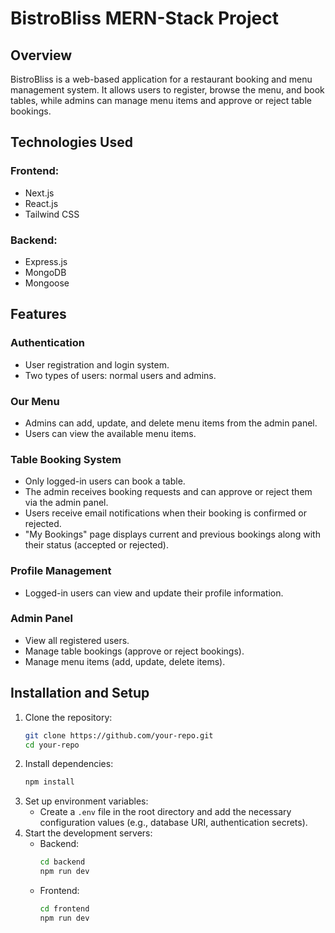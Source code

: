 # BistroBliss MERN-Stack Project

## Overview
BistroBliss is a web-based application for a restaurant booking and menu management system. It allows users to register, browse the menu, and book tables, while admins can manage menu items and approve or reject table bookings.

## Technologies Used
### Frontend:
- Next.js
- React.js
- Tailwind CSS

### Backend:
- Express.js
- MongoDB
- Mongoose

## Features
### Authentication
- User registration and login system.
- Two types of users: normal users and admins.

### Our Menu
- Admins can add, update, and delete menu items from the admin panel.
- Users can view the available menu items.

### Table Booking System
- Only logged-in users can book a table.
- The admin receives booking requests and can approve or reject them via the admin panel.
- Users receive email notifications when their booking is confirmed or rejected.
- "My Bookings" page displays current and previous bookings along with their status (accepted or rejected).

### Profile Management
- Logged-in users can view and update their profile information.

### Admin Panel
- View all registered users.
- Manage table bookings (approve or reject bookings).
- Manage menu items (add, update, delete items).

## Installation and Setup
1. Clone the repository:
   ```sh
   git clone https://github.com/your-repo.git
   cd your-repo
   ```
2. Install dependencies:
   ```sh
   npm install
   ```
3. Set up environment variables:
   - Create a `.env` file in the root directory and add the necessary configuration values (e.g., database URI, authentication secrets).
4. Start the development servers:
   - Backend:
     ```sh
     cd backend
     npm run dev
     ```
   - Frontend:
     ```sh
     cd frontend
     npm run dev
     ```
